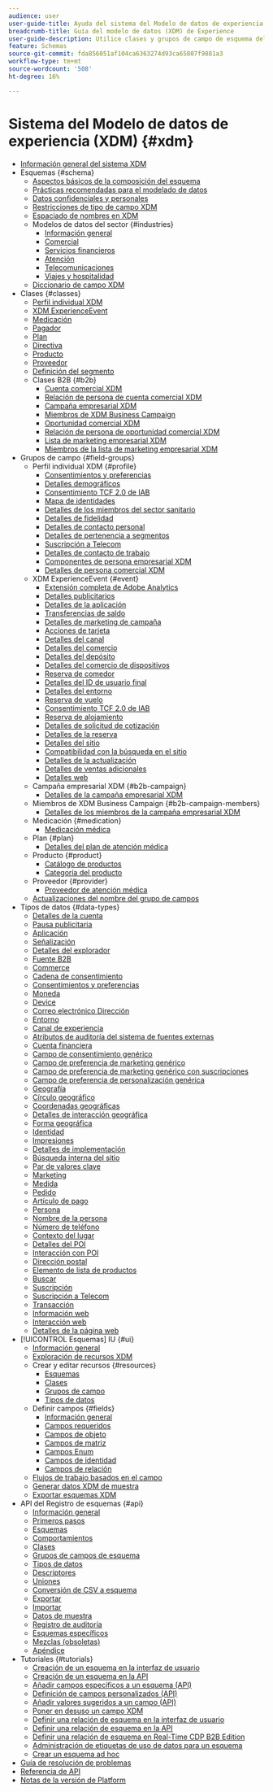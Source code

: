 ```yaml
---
audience: user
user-guide-title: Ayuda del sistema del Modelo de datos de experiencia (XDM)
breadcrumb-title: Guía del modelo de datos (XDM) de Experience
user-guide-description: Utilice clases y grupos de campo de esquema del Modelo de datos de experiencia (XDM) para estandarizar los datos de experiencia.
feature: Schemas
source-git-commit: fda856051af104ca6363274d93ca65807f9881a3
workflow-type: tm+mt
source-wordcount: '508'
ht-degree: 16%

---
```



# Sistema del Modelo de datos de experiencia (XDM) {#xdm}

* [Información general del sistema XDM](home.md)
* Esquemas {#schema}
   * [Aspectos básicos de la composición del esquema](schema/composition.md)
   * [Prácticas recomendadas para el modelado de datos](schema/best-practices.md)
   * [Datos confidenciales y personales](./schema/sensitive-and-personal-data.md)
   * [Restricciones de tipo de campo XDM](schema/field-constraints.md)
   * [Espaciado de nombres en XDM](./schema/namespaces.md)
   * Modelos de datos del sector {#industries}
      * [Información general](./schema/industries/overview.md)
      * [Comercial](./schema/industries/retail.md)
      * [Servicios financieros](./schema/industries/financial.md)
      * [Atención](./schema/industries/healthcare.md)
      * [Telecomunicaciones](./schema/industries/telecom.md)
      * [Viajes y hospitalidad](./schema/industries/travel-hospitality.md)
   * [Diccionario de campo XDM](schema/field-dictionary.md)
* Clases {#classes}
   * [Perfil individual XDM](./classes/individual-profile.md)
   * [XDM ExperienceEvent](./classes/experienceevent.md)
   * [Medicación](./classes/medication.md)
   * [Pagador](./classes/payer.md)
   * [Plan](./classes/plan.md)
   * [Directiva](./classes/policy.md)
   * [Producto](./classes/product.md)
   * [Proveedor](./classes/provider.md)
   * [Definición del segmento](./classes/segment-definition.md)
   * Clases B2B {#b2b}
      * [Cuenta comercial XDM](./classes/b2b/business-account.md)
      * [Relación de persona de cuenta comercial XDM](./classes/b2b/business-account-person-relation.md)
      * [Campaña empresarial XDM](./classes/b2b/business-campaign.md)
      * [Miembros de XDM Business Campaign](./classes/b2b/business-campaign-members.md)
      * [Oportunidad comercial XDM](./classes/b2b/business-opportunity.md)
      * [Relación de persona de oportunidad comercial XDM](./classes/b2b/business-opportunity-person-relation.md)
      * [Lista de marketing empresarial XDM](./classes/b2b/business-marketing-list.md)
      * [Miembros de la lista de marketing empresarial XDM](./classes/b2b/business-marketing-list-members.md)
* Grupos de campo {#field-groups}
   * Perfil individual XDM {#profile}
      * [Consentimientos y preferencias](./field-groups/profile/consents.md)
      * [Detalles demográficos](./field-groups/profile/demographic-details.md)
      * [Consentimiento TCF 2.0 de IAB](./field-groups/profile/iab.md)
      * [Mapa de identidades](./field-groups/profile/identitymap.md)
      * [Detalles de los miembros del sector sanitario](./field-groups/profile/healthcare-member-details.md)
      * [Detalles de fidelidad](./field-groups/profile/loyalty-details.md)
      * [Detalles de contacto personal](./field-groups/profile/personal-contact-details.md)
      * [Detalles de pertenencia a segmentos](./field-groups/profile/segmentation.md)
      * [Suscripción a Telecom](./field-groups/profile/telecom-subscription.md)
      * [Detalles de contacto de trabajo](./field-groups/profile/work-contact-details.md)
      * [Componentes de persona empresarial XDM](./field-groups/profile/business-person-components.md)
      * [Detalles de persona comercial XDM](./field-groups/profile/business-person-details.md)
   * XDM ExperienceEvent {#event}
      * [Extensión completa de Adobe Analytics](./field-groups/event/analytics-full-extension.md)
      * [Detalles publicitarios](./field-groups/event/advertising-details.md)
      * [Detalles de la aplicación](./field-groups/event/application-details.md)
      * [Transferencias de saldo](./field-groups/event/balance-transfers.md)
      * [Detalles de marketing de campaña](./field-groups/event/campaign-marketing-details.md)
      * [Acciones de tarjeta](./field-groups/event/card-actions.md)
      * [Detalles del canal](./field-groups/event/channel-details.md)
      * [Detalles del comercio](./field-groups/event/commerce-details.md)
      * [Detalles del depósito](./field-groups/event/deposit-details.md)
      * [Detalles del comercio de dispositivos](./field-groups/event/device-trade-in-details.md)
      * [Reserva de comedor](./field-groups/event/dining-reservation.md)
      * [Detalles del ID de usuario final](./field-groups/event/enduserids.md)
      * [Detalles del entorno](./field-groups/event/environment-details.md)
      * [Reserva de vuelo](./field-groups/event/flight-reservation.md)
      * [Consentimiento TCF 2.0 de IAB](./field-groups/event/iab.md)
      * [Reserva de alojamiento](./field-groups/event/lodging-reservation.md)
      * [Detalles de solicitud de cotización](./field-groups/event/quote-request-details.md)
      * [Detalles de la reserva](./field-groups/event/reservation-details.md)
      * [Detalles del sitio](./field-groups/event/sitetool-details.md)
      * [Compatibilidad con la búsqueda en el sitio](./field-groups/event/support-site-search.md)
      * [Detalles de la actualización](./field-groups/event/upgrade-details.md)
      * [Detalles de ventas adicionales](./field-groups/event/upsell-details.md)
      * [Detalles web](./field-groups/event/web-details.md)
   * Campaña empresarial XDM {#b2b-campaign}
      * [Detalles de la campaña empresarial XDM](./field-groups/b2b-campaign/details.md)
   * Miembros de XDM Business Campaign {#b2b-campaign-members}
      * [Detalles de los miembros de la campaña empresarial XDM](./field-groups/b2b-campaign-members/details.md)
   * Medicación {#medication}
      * [Medicación médica](./field-groups/medication/healthcare-medication.md)
   * Plan {#plan}
      * [Detalles del plan de atención médica](./field-groups/plan/healthcare-plan-details.md)
   * Producto {#product}
      * [Catálogo de productos](./field-groups/product/product-catalog.md)
      * [Categoría del producto](./field-groups/product/product-category.md)
   * Proveedor {#provider}
      * [Proveedor de atención médica](./field-groups/provider/healthcare-provider.md)
   * [Actualizaciones del nombre del grupo de campos](./field-groups/name-updates.md)
* Tipos de datos {#data-types}
   * [Detalles de la cuenta](./data-types/account-details.md)
   * [Pausa publicitaria](./data-types/ad-break.md)
   * [Aplicación](./data-types/application.md)
   * [Señalización](./data-types/beacon.md)
   * [Detalles del explorador](./data-types/browser-details.md)
   * [Fuente B2B](./data-types/b2b-source.md)
   * [Commerce](./data-types/commerce.md)
   * [Cadena de consentimiento](./data-types/consent-string.md)
   * [Consentimientos y preferencias](./data-types/consents.md)
   * [Moneda](./data-types/currency.md)
   * [Device](./data-types/device.md)
   * [Correo electrónico Dirección](./data-types/email-address.md)
   * [Entorno](./data-types/environment.md)
   * [Canal de experiencia](./data-types/experience-channel.md)
   * [Atributos de auditoría del sistema de fuentes externas](./data-types/external-source-system-audit-attributes.md)
   * [Cuenta financiera](./data-types/financial-account.md)
   * [Campo de consentimiento genérico](./data-types/consent-field.md)
   * [Campo de preferencia de marketing genérico](./data-types/marketing-field.md)
   * [Campo de preferencia de marketing genérico con suscripciones](./data-types/marketing-field-subscriptions.md)
   * [Campo de preferencia de personalización genérica](./data-types/personalization-field.md)
   * [Geografía](./data-types/geo.md)
   * [Círculo geográfico](./data-types/geo-circle.md)
   * [Coordenadas geográficas](./data-types/geo-coordinates.md)
   * [Detalles de interacción geográfica](./data-types/geo-interaction-details.md)
   * [Forma geográfica](./data-types/geo-shape.md)
   * [Identidad](./data-types/identity.md)
   * [Impresiones](./data-types/impressions.md)
   * [Detalles de implementación](./data-types/implementation-details.md)
   * [Búsqueda interna del sitio](./data-types/internal-site-search.md)
   * [Par de valores clave](./data-types/key-value-pair.md)
   * [Marketing](./data-types/marketing.md)
   * [Medida](./data-types/measure.md)
   * [Pedido](./data-types/order.md)
   * [Artículo de pago](./data-types/payment-item.md)
   * [Persona](./data-types/person.md)
   * [Nombre de la persona](./data-types/person-name.md)
   * [Número de teléfono](./data-types/phone-number.md)
   * [Contexto del lugar](./data-types/place-context.md)
   * [Detalles del POI](./data-types/poi-details.md)
   * [Interacción con POI](./data-types/poi-interaction.md)
   * [Dirección postal](./data-types/postal-address.md)
   * [Elemento de lista de productos](./data-types/product-list-item.md)
   * [Buscar](./data-types/search.md)
   * [Suscripción](./data-types/subscription.md)
   * [Suscripción a Telecom](./data-types/telecom-subscription.md)
   * [Transacción](./data-types/transaction.md)
   * [Información web](./data-types/web-information.md)
   * [Interacción web](./data-types/web-interaction.md)
   * [Detalles de la página web](./data-types/webpage-details.md)
* [!UICONTROL Esquemas] IU {#ui}
   * [Información general](./ui/overview.md)
   * [Exploración de recursos XDM](./ui/explore.md)
   * Crear y editar recursos {#resources}
      * [Esquemas](./ui/resources/schemas.md)
      * [Clases](./ui/resources/classes.md)
      * [Grupos de campo](./ui/resources/field-groups.md)
      * [Tipos de datos](./ui/resources/data-types.md)
   * Definir campos {#fields}
      * [Información general](./ui/fields/overview.md)
      * [Campos requeridos](./ui/fields/required.md)
      * [Campos de objeto](./ui/fields/object.md)
      * [Campos de matriz](./ui/fields/array.md)
      * [Campos Enum](./ui/fields/enum.md)
      * [Campos de identidad](./ui/fields/identity.md)
      * [Campos de relación](./ui/fields/relationship.md)
   * [Flujos de trabajo basados en el campo](./ui/field-based-workflows.md)
   * [Generar datos XDM de muestra](./ui/sample.md)
   * [Exportar esquemas XDM](./ui/export.md)
* API del Registro de esquemas {#api}
   * [Información general](api/overview.md)
   * [Primeros pasos](api/getting-started.md)
   * [Esquemas](api/schemas.md)
   * [Comportamientos](api/behaviors.md)
   * [Clases](api/classes.md)
   * [Grupos de campos de esquema](api/field-groups.md)
   * [Tipos de datos](api/data-types.md)
   * [Descriptores](api/descriptors.md)
   * [Uniones](api/unions.md)
   * [Conversión de CSV a esquema](api/csv-to-schema.md)
   * [Exportar](api/export.md)
   * [Importar](api/import.md)
   * [Datos de muestra](api/sample-data.md)
   * [Registro de auditoría](api/audit-log.md)
   * [Esquemas específicos](api/ad-hoc.md)
   * [Mezclas (obsoletas)](api/mixins.md)
   * [Apéndice](api/appendix.md)
* Tutoriales {#tutorials}
   * [Creación de un esquema en la interfaz de usuario](tutorials/create-schema-ui.md)
   * [Creación de un esquema en la API](tutorials/create-schema-api.md)
   * [Añadir campos específicos a un esquema (API)](./tutorials/specific-fields-api.md)
   * [Definición de campos personalizados (API)](./tutorials/custom-fields-api.md)
   * [Añadir valores sugeridos a un campo (API)](tutorials/suggested-values.md)
   * [Poner en desuso un campo XDM](tutorials/field-deprecation.md)
   * [Definir una relación de esquema en la interfaz de usuario](tutorials/relationship-ui.md)
   * [Definir una relación de esquema en la API](tutorials/relationship-api.md)
   * [Definir una relación de esquema en Real-Time CDP B2B Edition](tutorials/relationship-b2b.md)
   * [Administración de etiquetas de uso de datos para un esquema](tutorials/labels.md)
   * [Crear un esquema ad hoc](tutorials/ad-hoc.md)
* [Guía de resolución de problemas](troubleshooting-guide.md)
* [Referencia de API](https://www.adobe.io/experience-platform-apis/references/schema-registry/)
* [Notas de la versión de Platform](https://www.adobe.com/go/platform-release-notes-en)